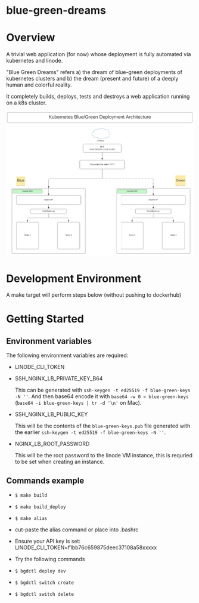 # blue-green-dreams

# Overview

A trivial web application (for now) whose deployment is fully automated 
via kubernetes and linode.  

"Blue Green Dreams" refers a) the dream of blue-green deployments of kubernetes clusters and b) the dream (present and future) of a deeply human and colorful reality.

It completely builds, deploys, tests and destroys a web application running on a k8s cluster.

![Architecture Vision](blue-green-arch.png)

# Development Environment
A make target will perform steps below (without pushing to dockerhub)

# Getting Started

## Environment variables 

The following environment variables are required:

* LINODE_CLI_TOKEN

* SSH_NGINX_LB_PRIVATE_KEY_B64

  This can be generated with `ssh-keygen -t ed25519 -f blue-green-keys -N ''`. And then base64 encode it with `base64 -w 0 < blue-green-keys` (`base64 -i blue-green-keys | tr -d '\n'` on Mac).

* SSH_NGINX_LB_PUBLIC_KEY

  This will be the contents of the `blue-green-keys.pub` file generated with the earlier `ssh-keygen -t ed25519 -f blue-green-keys -N ''`.

* NGINX_LB_ROOT_PASSWORD

  This will be the root password to the linode VM instance, this is requried to be set when creating an instance.

## Commands example

* ```$ make build```
* ```$ make build_deploy```
* ```$ make alias```
* cut-paste the alias command or place into .bashrc
* Ensure your API key is set: LINODE_CLI_TOKEN=f1bb76c659875deec37108a58xxxxx
* Try the following commands
  
* ```$ bgdctl deploy dev```
* ```$ bgdctl switch create```
* ```$ bgdctl switch delete```





